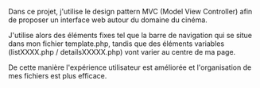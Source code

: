 Dans ce projet, j'utilise le design pattern MVC (Model View Controller) afin de proposer un interface web autour du domaine du cinéma.

J'utilise alors des éléments fixes tel que la barre de navigation qui se situe dans mon fichier template.php, tandis que des éléments variables (listXXXX.php / detailsXXXXX.php) vont varier au centre de ma page.

De cette manière l'expérience utilisateur est améliorée et l'organisation de mes fichiers est plus efficace.
